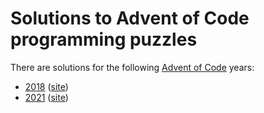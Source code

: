 # Solutions to Advent of Code programming puzzles

There are solutions for the following
[Advent of Code](https://adventofcode.com/) years:

* [2018](2018/README.md) ([site](https://adventofcode.com/2018))
* [2021](2021/README.md) ([site](https://adventofcode.com/2021))
